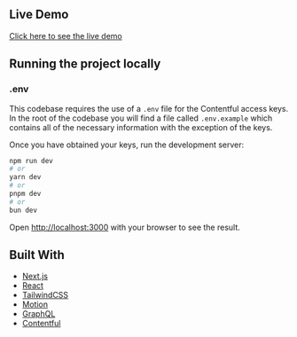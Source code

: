## Live Demo

[Click here to see the live demo](https://agency-analytics-kappa.vercel.app/)

## Running the project locally

### .env

This codebase requires the use of a `.env` file for the Contentful access keys. In the root of the codebase you will find a file called `.env.example` which contains all of the necessary information with the exception of the keys.

Once you have obtained your keys, run the development server:

```bash
npm run dev
# or
yarn dev
# or
pnpm dev
# or
bun dev
```

Open [http://localhost:3000](http://localhost:3000) with your browser to see the result.


## Built With

- [Next.js](https://nextjs.org)
- [React](https://reactjs.org/)
- [TailwindCSS](https://tailwindcss.com/)
- [Motion](https://motion.dev/)
- [GraphQL](https://graphql.org/)
- [Contentful](https://be.contentful.com)
